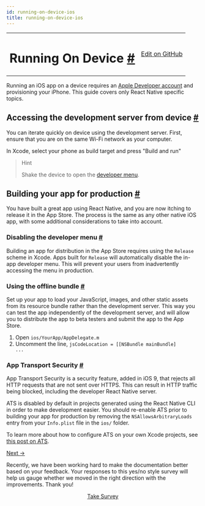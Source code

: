```yaml
---
id: running-on-device-ios
title: running-on-device-ios
---
```

<a id="content"></a><table width="100%"><tbody><tr><td><h1><a class="anchor" name="running-on-device"></a>Running On Device <a class="hash-link" href="docs/running-on-device-ios.html#running-on-device">#</a></h1></td><td style="text-align:right;"><a target="_blank" href="https://github.com/facebook/react-native/blob/0.30-stable/docs/RunningOnDeviceIOS.md">Edit on GitHub</a></td></tr></tbody></table><div><p>Running an iOS app on a device requires an <a href="https://developer.apple.com/" target="_blank">Apple Developer account</a> and provisioning your iPhone. This guide covers only React Native specific topics.</p><h2><a class="anchor" name="accessing-the-development-server-from-device"></a>Accessing the development server from device <a class="hash-link" href="docs/running-on-device-ios.html#accessing-the-development-server-from-device">#</a></h2><p>You can iterate quickly on device using the development server. First, ensure that you are on the same Wi-Fi network as your computer.</p><p>In Xcode, select your phone as build target and press "Build and run"</p><blockquote><p>Hint</p><p>Shake the device to open the <a href="/docs/debugging.html#accessing-the-in-app-developer-menu" target="">developer menu</a>.</p></blockquote><h2><a class="anchor" name="building-your-app-for-production"></a>Building your app for production <a class="hash-link" href="docs/running-on-device-ios.html#building-your-app-for-production">#</a></h2><p>You have built a great app using React Native, and you are now itching to release it in the App Store. The process is the same as any other native iOS app, with some additional considerations to take into account.</p><h3><a class="anchor" name="disabling-the-developer-menu"></a>Disabling the developer menu <a class="hash-link" href="docs/running-on-device-ios.html#disabling-the-developer-menu">#</a></h3><p>Building an app for distribution in the App Store requires using the <code>Release</code> scheme in Xcode. Apps built for <code>Release</code> will automatically disable the in-app developer menu. This will prevent your users from inadvertently accessing the menu in production.</p><h3><a class="anchor" name="using-the-offline-bundle"></a>Using the offline bundle <a class="hash-link" href="docs/running-on-device-ios.html#using-the-offline-bundle">#</a></h3><p>Set up your app to load your JavaScript, images, and other static assets from its resource bundle rather than the development server. This way you can test the app independently of the development server, and will allow you to distribute the app to beta testers and submit the app to the App Store.</p><ol><li>Open <code>ios/YourApp/AppDelegate.m</code></li><li>Uncomment the line, <code>jsCodeLocation = [[NSBundle mainBundle] ...</code></li></ol><h3><a class="anchor" name="app-transport-security"></a>App Transport Security <a class="hash-link" href="docs/running-on-device-ios.html#app-transport-security">#</a></h3><p>App Transport Security is a security feature, added in iOS 9, that rejects all HTTP requests that are not sent over HTTPS. This can result in HTTP traffic being blocked, including the developer React Native server.</p><p>ATS is disabled by default in projects generated using the React Native CLI in order to make development easier. You should re-enable ATS prior to building your app for production by removing the <code>NSAllowsArbitraryLoads</code> entry from your <code>Info.plist</code> file in the <code>ios/</code> folder.</p><p>To learn more about how to configure ATS on your own Xcode projects, see <a href="http://ste.vn/2015/06/10/configuring-app-transport-security-ios-9-osx-10-11/" target="_blank">this post on ATS</a>.</p></div><div class="docs-prevnext"><a class="docs-next" href="docs/running-on-simulator-ios.html#content">Next →</a></div><div class="survey"><div class="survey-image"></div><p>Recently, we have been working hard to make the documentation better based on your feedback. Your responses to this yes/no style survey will help us gauge whether we moved in the right direction with the improvements. Thank you!</p><center><a class="button" href="https://www.facebook.com/survey?oid=516954245168428">Take Survey</a></center></div>
